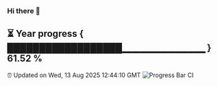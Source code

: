 ### Hi there 👋
⏳ Year progress { ██████████████████▁▁▁▁▁▁▁▁▁▁▁▁ } 61.52 %
---
⏰ Updated on Wed, 13 Aug 2025 12:44:10 GMT
![Progress Bar CI](https://github.com/liununu/liununu/workflows/Progress%20Bar%20CI/badge.svg)
